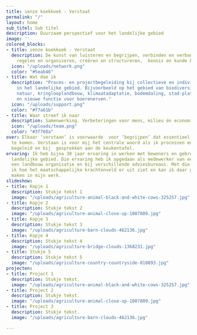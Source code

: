 ```yaml
---
title: ienze koekkoek - Verstaat
permalink: "/"
layout: home
sub_titel: Sub titel
description: Duurzaam perspectief voor het landelijke gebied
image: ''
colored_blocks:
- title: ienze koekkoek - Verstaat
  description: De kunst van luisteren en begrijpen, verbinden en verbanden leggen,
    regelen en organiseren, creëren en structureren,  kennis en kunde beschikbaar  maken.
  icon: "/uploads/network.png"
  color: "#5eab46"
- title: Wat doe ik
  description: "Proces- en projectbegeleiding bij collectieve en individuele verandertrajecten
    in het landelijke gebied. Bijvoorbeeld op het gebied van biodiversiteit, \nnieuwe
    natuur, kringlooplandbouw, klimaatadaptatie, bodemdaling, stad-plattelandrelaties
    en nieuwe functie voor boerenerven."
  icon: "/uploads/support.png"
  color: "#f7a61b"
- title: Waar streef ik naar
  description: Samenwerking. Verbeteringen voor mens, milieu én economie.
  icon: "/uploads/team.png"
  color: "#3f768a"
over: Elkaar ‘verstaan’ is voorwaarde  voor ‘begrijpen’ dat essentieel om samen verder
  te komen. Verstaan is voor mij het centrale woord als ik processen en projecten
  begeleid en bij  gesprekken aan de keukentafel.
ervaring: Ik heb bijna 30 jaar ervaring in werken met bewoners en gebruikers van het
  landelijke gebied. Die ervaring heb ik opgedaan als medewerker van een gemeente,
  een landbouw organisatie en bij verschillende adviesbureaus. Met die ervaring weet
  ik hoe het maatschappelijke krachtenveld er uit ziet en kan ik daar gebruik van
  maken in mijn werk.
slideshow:
- title: Kopje 1
  description: Stukje tekst 1
  image: "/uploads/agriculture-animal-black-and-white-cows-325257.jpg"
- title: Kopje 2
  description: Stukje tekst 2
  image: "/uploads/agriculture-animal-close-up-1007809.jpg"
- title: Kopje 3
  description: Stukje tekst 3
  image: "/uploads/agriculture-barn-clouds-462136.jpg"
- title: Kopje 4
  description: Stukje tekst 4
  image: "/uploads/agriculture-bridge-clouds-1368231.jpg"
- title: Stukje 5
  description: Stukje tekst 5
  image: "/uploads/agriculture-country-countryside-810893.jpg"
projecten:
- title: Project 1
  description: Stukje tekst.
  image: "/uploads/agriculture-animal-black-and-white-cows-325257.jpg"
- title: Project 2
  description: Stukje tekst.
  image: "/uploads/agriculture-animal-close-up-1007809.jpg"
- title: Project 3
  description: Stukje tekst.
  image: "/uploads/agriculture-barn-clouds-462136.jpg"

---
```

